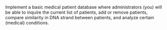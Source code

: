 Implement a basic medical patient database where administrators (you) will be able to inquire the current list of patients, add or remove patients, compare
similarity in DNA strand between patients, and analyze certain (medical) conditions.

